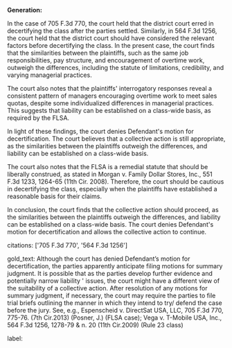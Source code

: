 **Generation:**


In the case of 705 F.3d 770, the court held that the district court erred in decertifying the class after the parties settled. Similarly, in 564 F.3d 1256, the court held that the district court should have considered the relevant factors before decertifying the class. In the present case, the court finds that the similarities between the plaintiffs, such as the same job responsibilities, pay structure, and encouragement of overtime work, outweigh the differences, including the statute of limitations, credibility, and varying managerial practices.

The court also notes that the plaintiffs' interrogatory responses reveal a consistent pattern of managers encouraging overtime work to meet sales quotas, despite some individualized differences in managerial practices. This suggests that liability can be established on a class-wide basis, as required by the FLSA.

In light of these findings, the court denies Defendant's motion for decertification. The court believes that a collective action is still appropriate, as the similarities between the plaintiffs outweigh the differences, and liability can be established on a class-wide basis.

The court also notes that the FLSA is a remedial statute that should be liberally construed, as stated in Morgan v. Family Dollar Stores, Inc., 551 F.3d 1233, 1264-65 (11th Cir. 2008). Therefore, the court should be cautious in decertifying the class, especially when the plaintiffs have established a reasonable basis for their claims.

In conclusion, the court finds that the collective action should proceed, as the similarities between the plaintiffs outweigh the differences, and liability can be established on a class-wide basis. The court denies Defendant's motion for decertification and allows the collective action to continue.



citations: ['705 F.3d 770', '564 F.3d 1256']

gold_text: Although the court has denied Defendant’s motion for decertification, the parties apparently anticipate filing motions for summary judgment. It is possible that as the parties develop further evidence and potentially narrow liability ' issues, the court might have a different view of the suitability of a collective action. After resolution of any motions for summary judgment, if necessary, the court may require the parties to file trial briefs outlining the manner in which they intend to try/ defend the case before the jury. See, e.g., Espenscheid v. DirectSat USA, LLC, 705 F.3d 770, 775-76. (7th Cir.2013) (Posner, J.) (FLSA case); Vega v. T-Mobile USA, Inc., 564 F.3d 1256, 1278-79 & n. 20 (11th Cir.2009) (Rule 23 class)

label: 